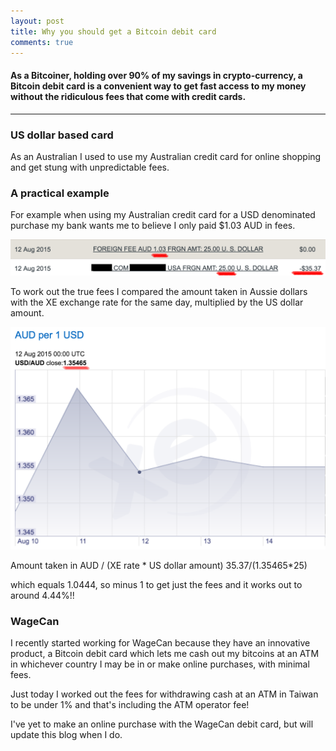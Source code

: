 ```yaml
---
layout: post
title: Why you should get a Bitcoin debit card
comments: true
---
```


#### As a Bitcoiner, holding over 90% of my savings in crypto-currency, a Bitcoin debit card is a convenient way to get fast access to my money without the ridiculous fees that come with credit cards.
-----

### US dollar based card

As an Australian I used to use my Australian credit card for online shopping and get stung with unpredictable fees.

### A practical example

For example when using my Australian credit card for a USD denominated purchase my bank wants me to believe I only paid $1.03 AUD in fees.

![bank fees](/images/bankfees.png)

To work out the true fees I compared the amount taken in Aussie dollars with the XE exchange rate for the same day, multiplied by the US dollar amount.

![XE spot rate](/images/xerate.png)

Amount taken in AUD / (XE rate * US dollar amount)
$35.37/(1.35465*$25)

which equals 1.0444, so minus 1 to get just the fees and it works out to around 4.44%!!

### WageCan

I recently started working for WageCan because they have an innovative product, a Bitcoin debit card which lets me cash out my bitcoins at an ATM in whichever country I may be in or make online purchases, with minimal fees.

Just today I worked out the fees for withdrawing cash at an ATM in Taiwan to be under 1% and that's including the ATM operator fee!

I've yet to make an online purchase with the WageCan debit card, but will update this blog when I do.
